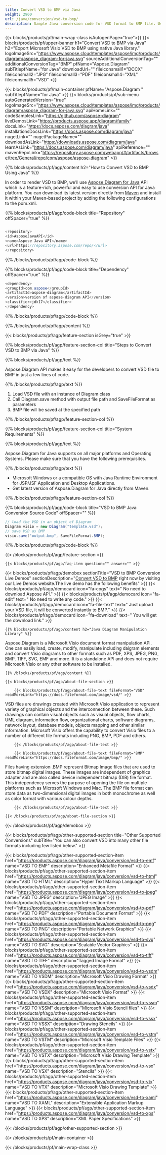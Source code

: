 ```yaml
---
title: Convert VSD to BMP via Java 
weight: 2960
url: /java/conversion/vsd-to-bmp/ 
description: Sample Java conversion code for VSD format to BMP file. Use this example code to convert VSD to BMP within any Web or Desktop Java based application.
---
```


{{< blocks/products/pf/main-wrap-class isAutogenPage="true">}}
{{< blocks/products/pf/upper-banner h1="Convert VSD to BMP via Java" h2="Export Microsoft Visio VSD to BMP using native Java library." logoImageSrc="https://www.aspose.cloud/templates/aspose/img/products/diagram/aspose_diagram-for-java.svg" sourceAdditionalConversionTag="" additionalConversionTag="BMP" pfName="Aspose.Diagram" subTitlepfName="for Java" downloadUrl="" fileiconsmall1="DOCX" fileiconsmall2="JPG" fileiconsmall3="PDF" fileiconsmall4="XML" fileiconsmall5="VSD" >}}

{{< blocks/products/pf/main-container pfName="Aspose.Diagram " subTitlepfName="for Java" >}}
{{< blocks/products/pf/sub-menu autoGeneratedVersion="true" logoImageSrc="https://www.aspose.cloud/templates/aspose/img/products/diagram/aspose_diagram-for-java.svg" apiHomeLink="" codeSamplesLink="https://github.com/aspose-diagram" liveDemosLink="https://products.aspose.app/diagram/family" docsLink="https://docs.aspose.com/diagram/java" installationsDocsLink="https://docs.aspose.com/diagram/java" nugetLink="" nugetPackageName="" downloadAsLink="https://downloads.aspose.com/diagram/java" learnAsLink="https://docs.aspose.com/diagram/java" apiReference="" mavenRepoLink="https://repository.aspose.com/webapp/#/artifacts/browse/tree/General/repo/com/aspose/aspose-diagram" >}}

{{% blocks/products/pf/agp/content h2="How to Convert VSD to BMP Using Java" %}}

 In order to render VSD to BMP, we’ll use
 [Aspose.Diagram for Java](https://products.aspose.com/diagram/java) 
 API which is a feature-rich, powerful and easy to use conversion API for Java platform. You can download its latest version directly from
 [Maven](https://repository.aspose.com/webapp/#/artifacts/browse/tree/General/repo/com/aspose/aspose-diagram) 
 and install it within your Maven-based project by adding the following configurations to the pom.xml.

{{% blocks/products/pf/agp/code-block title="Repository" offSpacer="true" %}}

```cs

<repository>
<id>AsposeJavaAPI</id>
<name>Aspose Java API</name>
<url>https://repository.aspose.com/repo/</url>
</repository>

```

{{% /blocks/products/pf/agp/code-block %}}

{{% blocks/products/pf/agp/code-block title="Dependency" offSpacer="true" %}}

```cs
<dependency>
<groupId>com.aspose</groupId>
<artifactId>aspose-diagram</artifactId>
<version>version of aspose-diagram API</version>
<classifier>jdk17</classifier>
</dependency>

```

{{% /blocks/products/pf/agp/code-block %}}

{{% /blocks/products/pf/agp/content %}}

{{< blocks/products/pf/agp/feature-section isGrey="true" >}}

{{% blocks/products/pf/agp/feature-section-col title="Steps to Convert VSD to BMP via Java" %}}

{{% blocks/products/pf/agp/text %}}

 Aspose.Diagram API makes it easy for the developers to convert VSD file to BMP in just a few lines of code.

{{% /blocks/products/pf/agp/text %}}

1.  Load VSD file with an instance of Diagram class
1.  Call Diagram.save method with output file path and SaveFileFormat as parameters
1.  BMP file will be saved at the specified path

{{% /blocks/products/pf/agp/feature-section-col %}}

{{% blocks/products/pf/agp/feature-section-col title="System Requirements" %}}

{{% blocks/products/pf/agp/text %}}

 Aspose.Diagram for Java supports on all major platforms and Operating Systems. Please make sure that you have the following prerequisites.

{{% /blocks/products/pf/agp/text %}}

- Microsoft Windows or a compatible OS with Java Runtime Environment for JSP/JSF Application and Desktop Applications.
- Get latest version of Aspose.Diagram for Java directly from Maven.

{{% /blocks/products/pf/agp/feature-section-col %}}

{{% blocks/products/pf/agp/code-block title="VSD to BMP Java Conversion Source Code" offSpacer="" %}}

```cs
// load the VSD in an object of Diagram 
Diagram visio = new Diagram("template.vsd");
// save VSD as BMP 
visio.save("output.bmp", SaveFileFormat.BMP);   

```

{{% /blocks/products/pf/agp/code-block %}}

{{< /blocks/products/pf/agp/feature-section >}}

    {{< blocks/products/pf/agp/faq-item question="" answer="" >}}
 

<!-- aboutfile Starts -->

{{< blocks/products/pf/agp/demobox sectionTitle="VSD to BMP Conversion Live Demos" sectionDescription="[Convert VSD to BMP](https://products.aspose.app/diagram/conversion/vsd-to-bmp) right now by visiting our Live Demos website.The live demo has the following benefits" >}}
        {{< blocks/products/pf/agp/democard icon="fa-cogs" text=" No need to download Aspose API." >}}
        {{< blocks/products/pf/agp/democard icon="fa-edit" text=" No need to write any code." >}}
        {{< blocks/products/pf/agp/democard icon="fa-file-text" text=" Just upload your VSD file, it will be converted instantly to BMP." >}}
        {{< blocks/products/pf/agp/democard icon="fa-download" text=" You will get the download link." >}}

    {{% blocks/products/pf/agp/content h2="Java Diagram Manipulation Library" %}}

 Aspose.Diagram is a Microsoft Visio document format manipulation API. One can easily load, create, modify, manipulate including daigram elements and convert Visio diagrams to other formats such as PDF, XPS, JPEG, PNG, BMP, TIFF, SVG, EMF and more. It is a standalone API and does not require Microsoft Visio or any other software to be installed. ‎



    {{% /blocks/products/pf/agp/content %}}

    {{< blocks/products/pf/agp/about-file-section >}}

        {{< blocks/products/pf/agp/about-file-text fileFormat="VSD" readMoreLink="https://docs.fileformat.com/image/vsd/" >}}

VSD files are drawings created with Microsoft Visio application to represent variety of graphical objects and the interconnection between these. Such drawings can contain visual objects such as visual objects, flow charts, UML diagram, information flow, organizational charts, software diagrams, network layout, database models, objects mapping and other similar information. Microsoft Visio offers the capability to convert Visio files to a number of different file formats including PNG, BMP, PDF and others.


        {{< /blocks/products/pf/agp/about-file-text >}}

        {{< blocks/products/pf/agp/about-file-text fileFormat="BMP" readMoreLink="https://docs.fileformat.com/image/bmp/" >}}

Files having extension .BMP represent Bitmap Image files that are used to store bitmap digital images. These images are independent of graphics adapter and are also called device independent bitmap (DIB) file format. This independency serves the purpose of opening the file on multiple platforms such as Microsoft Windows and Mac. The BMP file format can store data as two-dimensional digital images  in both monochrome as well as color format with various colour depths.


        {{< /blocks/products/pf/agp/about-file-text >}}

    {{< /blocks/products/pf/agp/about-file-section >}}

{{< /blocks/products/pf/agp/demobox >}}

<!-- aboutfile Ends -->

{{< blocks/products/pf/agp/other-supported-section title="Other Supported Conversions" subTitle="You can also convert VSD into many other file formats including few listed below." >}}

{{< blocks/products/pf/agp/other-supported-section-item href="https://products.aspose.com/diagram/java/conversion/vsd-to-emf" name="VSD TO EMF" description="Enhanced Metafile Format" >}}
{{< blocks/products/pf/agp/other-supported-section-item href="https://products.aspose.com/diagram/java/conversion/vsd-to-html" name="VSD TO HTML" description="Hyper Text Markup Language" >}}
{{< blocks/products/pf/agp/other-supported-section-item href="https://products.aspose.com/diagram/java/conversion/vsd-to-jpeg" name="VSD TO JPEG" description="JPEG Image" >}}
{{< blocks/products/pf/agp/other-supported-section-item href="https://products.aspose.com/diagram/java/conversion/vsd-to-pdf" name="VSD TO PDF" description="Portable Document Format" >}}
{{< blocks/products/pf/agp/other-supported-section-item href="https://products.aspose.com/diagram/java/conversion/vsd-to-png" name="VSD TO PNG" description="Portable Network Graphics" >}}
{{< blocks/products/pf/agp/other-supported-section-item href="https://products.aspose.com/diagram/java/conversion/vsd-to-svg" name="VSD TO SVG" description="Scalable Vector Graphics" >}}
{{< blocks/products/pf/agp/other-supported-section-item href="https://products.aspose.com/diagram/java/conversion/vsd-to-tiff" name="VSD TO TIFF" description="Tagged Image Format" >}}
{{< blocks/products/pf/agp/other-supported-section-item href="https://products.aspose.com/diagram/java/conversion/vsd-to-vsdm" name="VSD TO VSDM" description="Microsoft Visio Drawing Format" >}}
{{< blocks/products/pf/agp/other-supported-section-item href="https://products.aspose.com/diagram/java/conversion/vsd-to-vsdx" name="VSD TO VSDX" description="Microsoft Visio Format" >}}
{{< blocks/products/pf/agp/other-supported-section-item href="https://products.aspose.com/diagram/java/conversion/vsd-to-vssm" name="VSD TO VSSM" description="Microsoft Visio Stencil files" >}}
{{< blocks/products/pf/agp/other-supported-section-item href="https://products.aspose.com/diagram/java/conversion/vsd-to-vssx" name="VSD TO VSSX" description="Drawing Stencils" >}}
{{< blocks/products/pf/agp/other-supported-section-item href="https://products.aspose.com/diagram/java/conversion/vsd-to-vstm" name="VSD TO VSTM" description="Microsoft Visio Template Files" >}}
{{< blocks/products/pf/agp/other-supported-section-item href="https://products.aspose.com/diagram/java/conversion/vsd-to-vstx" name="VSD TO VSTX" description="Microsoft Visio Drawing Template" >}}
{{< blocks/products/pf/agp/other-supported-section-item href="https://products.aspose.com/diagram/java/conversion/vsd-to-vsx" name="VSD TO VSX" description="Stencils" >}}
{{< blocks/products/pf/agp/other-supported-section-item href="https://products.aspose.com/diagram/java/conversion/vsd-to-vtx" name="VSD TO VTX" description="Microsoft Visio Drawing Template" >}}
{{< blocks/products/pf/agp/other-supported-section-item href="https://products.aspose.com/diagram/java/conversion/vsd-to-xaml" name="VSD TO XAML" description="Extensible Application Markup Language" >}}
{{< blocks/products/pf/agp/other-supported-section-item href="https://products.aspose.com/diagram/java/conversion/vsd-to-xps" name="VSD TO XPS" description="XML Paper Specifications" >}}

{{< /blocks/products/pf/agp/other-supported-section >}}

{{< /blocks/products/pf/main-container >}}
    
{{< /blocks/products/pf/main-wrap-class >}}